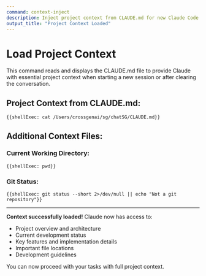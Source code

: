 ```yaml
---
command: context-inject
description: Inject project context from CLAUDE.md for new Claude Code sessions
output_title: "Project Context Loaded"
---
```


# Load Project Context

This command reads and displays the CLAUDE.md file to provide Claude with essential project context when starting a new session or after clearing the conversation.

## Project Context from CLAUDE.md:

```
{{shellExec: cat /Users/crossgenai/sg/chatSG/CLAUDE.md}}
```

## Additional Context Files:

### Current Working Directory:
```
{{shellExec: pwd}}
```

### Git Status:
```
{{shellExec: git status --short 2>/dev/null || echo "Not a git repository"}}
```

---

**Context successfully loaded!** Claude now has access to:
- Project overview and architecture
- Current development status
- Key features and implementation details
- Important file locations
- Development guidelines

You can now proceed with your tasks with full project context.